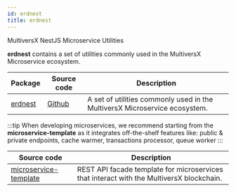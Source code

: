 ```yaml
---
id: erdnest
title: erdnest
---
```


MultiversX NestJS Microservice Utilities

**erdnest** contains a set of utilities commonly used in the MultiversX Microservice ecosystem.

| Package                                                         | Source code                                           | Description                                                                |
| --------------------------------------------------------------- | ----------------------------------------------------- | -------------------------------------------------------------------------- |
| [erdnest](https://www.npmjs.com/package/@elrondnetwork/erdnest) | [Github](https://github.com/multiversx/mx-sdk-nestjs) | A set of utilities commonly used in the MultiversX Microservice ecosystem. |

:::tip
When developing microservices, we recommend starting from the **microservice-template** as it integrates off-the-shelf features like: public & private endpoints, cache warmer, transactions processor, queue worker
:::

| Source code                                                                | Description                                                                              |
| -------------------------------------------------------------------------- | ---------------------------------------------------------------------------------------- |
| [microservice-template](https://github.com/multiversx/mx-template-service) | REST API facade template for microservices that interact with the MultiversX blockchain. |
